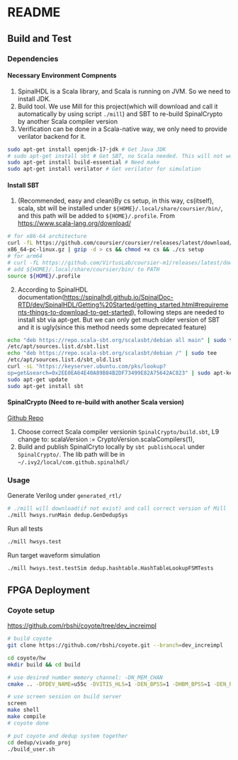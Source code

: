 # README


## Build and Test

### Dependencies

#### Necessary Environment Compnents

1. SpinalHDL is a Scala library, and Scala is running on JVM. So we need to install JDK.
2. Build tool. We use Mill for this project(which will download and call it automatically by using script `./mill`) and SBT to re-build SpinalCrypto by another Scala compiler version
2. Verification can be done in a Scala-native way, we only need to provide verilator backend for it.

```Bash
sudo apt-get install openjdk-17-jdk # Get Java JDK
# sudo apt-get install sbt # Get SBT, no Scala needed. This will not work because SBT is not in the resolving path of apt-get
sudo apt-get install build-essential # Need make
sudo apt-get install verilator # Get verilator for simulation
```

#### Install SBT
1. (Recommended, easy and clean)By cs setup, in this way, cs(itself), scala, sbt will be installed under
`${HOME}/.local/share/coursier/bin/`, and this path will be added to `${HOME}/.profile`.
From https://www.scala-lang.org/download/

```Bash
# for x86-64 architecture
curl -fL https://github.com/coursier/coursier/releases/latest/download/cs-
x86_64-pc-linux.gz | gzip -d > cs && chmod +x cs && ./cs setup
# for arm64
# curl -fL https://github.com/VirtusLab/coursier-m1/releases/latest/download/cs-aarch64-pc-linux.gz | gzip -d > cs && chmod +x cs && ./cs setup
# add ${HOME}/.local/share/coursier/bin/ to PATH
source ${HOME}/.profile
```

2. According to SpinalHDL documentation(https://spinalhdl.github.io/SpinalDoc-RTD/dev/SpinalHDL/Getting%20Started/getting_started.html#requirements-things-to-download-to-get-started), following steps are needed to install sbt via apt-get. But we can only get much older version of SBT and it is ugly(since this method needs some deprecated feature)
```Bash
echo "deb https://repo.scala-sbt.org/scalasbt/debian all main" | sudo tee
/etc/apt/sources.list.d/sbt.list
echo "deb https://repo.scala-sbt.org/scalasbt/debian /" | sudo tee
/etc/apt/sources.list.d/sbt_old.list
curl -sL "https://keyserver.ubuntu.com/pks/lookup?
op=get&search=0x2EE0EA64E40A89B84B2DF73499E82A75642AC823" | sudo apt-key add
sudo apt-get update
sudo apt-get install sbt
```


#### SpinalCrypto (Need to re-build with another Scala version)
[Github Repo](https://github.com/SpinalHDL/SpinalCrypto)

1. Choose correct Scala compiler versionin `SpinalCrypto/build.sbt`, L9 change to: scalaVersion := CryptoVersion.scalaCompilers(1),
2. Build and publish SpinalCryto locally by `sbt publishLocal` under `SpinalCrypto/`. The lib path will be in `~/.ivy2/local/com.github.spinalhdl/`

### Usage

Generate Verilog under `generated_rtl/`
```Bash
# ./mill will download(if not exist) and call correct version of Mill
./mill hwsys.runMain dedup.GenDedupSys
```

Run all tests
```bash
./mill hwsys.test
```

Run target waveform simulation
```Bash
./mill hwsys.test.testSim dedup.hashtable.HashTableLookupFSMTests
```

## FPGA Deployment
### Coyote setup

https://github.com/rbshi/coyote/tree/dev_increimpl

```Bash
# build coyote
git clone https://github.com/rbshi/coyote.git --branch=dev_increimpl

cd coyote/hw
mkdir build && cd build

# use desired number memory channel: -DN_MEM_CHAN
cmake .. -DFDEV_NAME=u55c -DVITIS_HLS=1 -DEN_BPSS=1 -DHBM_BPSS=1 -DEN_RDMA_0=0 -DEN_UCLK=1 -DUCLK_F=200 -DAXI_ID_BITS=6 -DN_MEM_CHAN=8 -DEN_MEM_BPSS=1 -DEN_RPC=0 -DEN_REGULAR_NAME=1 -DEN_INCR_IMPL=1

# use screen session on build server
screen
make shell
make compile
# coyote done

# put coyote and dedup system together
cd dedup/vivado_proj
./build_user.sh
```